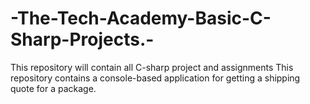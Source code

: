 # -The-Tech-Academy-Basic-C-Sharp-Projects.-
This repository will contain all C-sharp project and assignments
This repository contains a console-based application for getting a shipping quote for a package.
